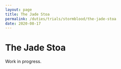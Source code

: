 ```yaml
---
layout: page
title: The Jade Stoa
permalink: /duties/trials/stormblood/the-jade-stoa
date: 2020-08-17
---
```


# The Jade Stoa

Work in progress.
